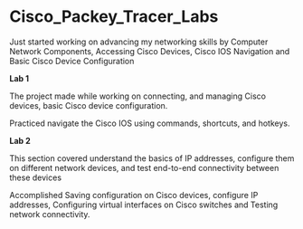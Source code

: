 # Cisco_Packey_Tracer_Labs
Just started working on advancing my networking skills by Computer Network Components, Accessing Cisco Devices, Cisco IOS Navigation and Basic Cisco Device Configuration

**Lab 1**

The project made while working on connecting, and managing Cisco devices, basic Cisco device configuration.

Practiced navigate the Cisco IOS using commands, shortcuts, and hotkeys.

**Lab 2**

This section covered understand the basics of IP addresses, configure them on different network devices, and test end-to-end connectivity between these devices

Accomplished Saving configuration on Cisco devices, configure IP addresses, Configuring virtual interfaces on Cisco switches and Testing network connectivity.

